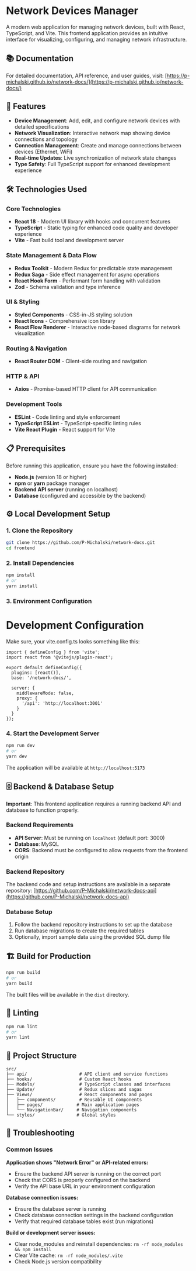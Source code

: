 # Network Devices Manager

A modern web application for managing network devices, built with React, TypeScript, and Vite. This frontend application provides an intuitive interface for visualizing, configuring, and managing network infrastructure.

## 📚 Documentation

For detailed documentation, API reference, and user guides, visit: [https://p-michalski.github.io/network-docs/](https://p-michalski.github.io/network-docs/)

## 🚀 Features

- **Device Management**: Add, edit, and configure network devices with detailed specifications
- **Network Visualization**: Interactive network map showing device connections and topology
- **Connection Management**: Create and manage connections between devices (Ethernet, WiFi)
- **Real-time Updates**: Live synchronization of network state changes
- **Type Safety**: Full TypeScript support for enhanced development experience

## 🛠️ Technologies Used

### Core Technologies
- **React 18** - Modern UI library with hooks and concurrent features
- **TypeScript** - Static typing for enhanced code quality and developer experience
- **Vite** - Fast build tool and development server

### State Management & Data Flow
- **Redux Toolkit** - Modern Redux for predictable state management
- **Redux Saga** - Side effect management for async operations
- **React Hook Form** - Performant form handling with validation
- **Zod** - Schema validation and type inference

### UI & Styling
- **Styled Components** - CSS-in-JS styling solution
- **React Icons** - Comprehensive icon library
- **React Flow Renderer** - Interactive node-based diagrams for network visualization

### Routing & Navigation
- **React Router DOM** - Client-side routing and navigation

### HTTP & API
- **Axios** - Promise-based HTTP client for API communication

### Development Tools
- **ESLint** - Code linting and style enforcement
- **TypeScript ESLint** - TypeScript-specific linting rules
- **Vite React Plugin** - React support for Vite

## 📋 Prerequisites

Before running this application, ensure you have the following installed:

- **Node.js** (version 18 or higher)
- **npm** or **yarn** package manager
- **Backend API server** (running on localhost)
- **Database** (configured and accessible by the backend)

## ⚙️ Local Development Setup

### 1. Clone the Repository

```bash
git clone https://github.com/P-Michalski/network-docs.git
cd frontend
```

### 2. Install Dependencies

```bash
npm install
# or
yarn install
```

### 3. Environment Configuration

# Development Configuration
Make sure, your vite.config.ts looks something like this:
```
import { defineConfig } from 'vite';
import react from '@vitejs/plugin-react';

export default defineConfig({
  plugins: [react()],
  base: '/network-docs/',
  
  server: {
    middlewareMode: false,
    proxy: {
      '/api': 'http://localhost:3001'
    }
  }
});
```

### 4. Start the Development Server

```bash
npm run dev
# or
yarn dev
```

The application will be available at `http://localhost:5173`

## 🗄️ Backend & Database Setup

**Important**: This frontend application requires a running backend API and database to function properly.

### Backend Requirements
- **API Server**: Must be running on `localhost` (default port: 3000)
- **Database**: MySQL
- **CORS**: Backend must be configured to allow requests from the frontend origin

### Backend Repository
The backend code and setup instructions are available in a separate repository:
[https://github.com/P-Michalski/network-docs-api](https://github.com/P-Michalski/network-docs-api)

### Database Setup
1. Follow the backend repository instructions to set up the database
2. Run database migrations to create the required tables
3. Optionally, import sample data using the provided SQL dump file


## 🏗️ Build for Production

```bash
npm run build
# or
yarn build
```

The built files will be available in the `dist` directory.

## 🧪 Linting

```bash
npm run lint
# or
yarn lint
```

## 📁 Project Structure

```
src/
├── api/                    # API client and service functions
├── hooks/                  # Custom React hooks
├── Models/                 # TypeScript classes and interfaces
├── Update/                 # Redux slices and sagas
├── Views/                  # React components and pages
│   ├── components/         # Reusable UI components
│   ├── pages/             # Main application pages
│   └── NavigationBar/     # Navigation components
└── styles/                # Global styles
```

## 🐛 Troubleshooting

### Common Issues

**Application shows "Network Error" or API-related errors:**
- Ensure the backend API server is running on the correct port
- Check that CORS is properly configured on the backend
- Verify the API base URL in your environment configuration

**Database connection issues:**
- Ensure the database server is running
- Check database connection settings in the backend configuration
- Verify that required database tables exist (run migrations)

**Build or development server issues:**
- Clear node_modules and reinstall dependencies: `rm -rf node_modules && npm install`
- Clear Vite cache: `rm -rf node_modules/.vite`
- Check Node.js version compatibility
